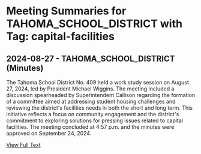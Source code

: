# Meeting Summaries for TAHOMA_SCHOOL_DISTRICT with Tag: capital-facilities

## 2024-08-27 - TAHOMA_SCHOOL_DISTRICT (Minutes)

The Tahoma School District No. 409 held a work study session on August 27, 2024, led by President Michael Wiggins. The meeting included a discussion spearheaded by Superintendent Callison regarding the formation of a committee aimed at addressing student housing challenges and reviewing the district's facilities needs in both the short and long term. This initiative reflects a focus on community engagement and the district's commitment to exploring solutions for pressing issues related to capital facilities. The meeting concluded at 4:57 p.m. and the minutes were approved on September 24, 2024.

[View Full Text](https://raw.githubusercontent.com/VoronoiPerspectives/WashingtonStateSchoolBoardExplorer/refs/heads/main/data/countries/usa/states/wa/counties/king/school_boards/tahoma_school_district/2024/2024-08-27-meetingwsfinal-minutes.txt)


